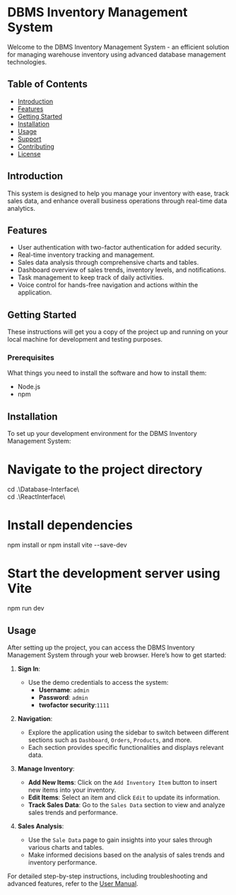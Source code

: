 # DBMS Inventory Management System

Welcome to the DBMS Inventory Management System - an efficient solution for managing warehouse inventory using advanced database management technologies.

## Table of Contents

- [Introduction](#introduction)
- [Features](#features)
- [Getting Started](#getting-started)
- [Installation](#installation)
- [Usage](#usage)
- [Support](#support)
- [Contributing](#contributing)
- [License](#license)

## Introduction

This system is designed to help you manage your inventory with ease, track sales data, and enhance overall business operations through real-time data analytics.

## Features

- User authentication with two-factor authentication for added security.
- Real-time inventory tracking and management.
- Sales data analysis through comprehensive charts and tables.
- Dashboard overview of sales trends, inventory levels, and notifications.
- Task management to keep track of daily activities.
- Voice control for hands-free navigation and actions within the application.

## Getting Started

These instructions will get you a copy of the project up and running on your local machine for development and testing purposes.

### Prerequisites

What things you need to install the software and how to install them:
- Node.js
- npm


## Installation

To set up your development environment for the DBMS Inventory Management System:

# Navigate to the project directory
cd .\Database-Interface\                                                                 
cd .\ReactInterface\                                                                     


# Install dependencies
npm install or npm install vite --save-dev     

# Start the development server using Vite
npm run dev


## Usage

After setting up the project, you can access the DBMS Inventory Management System through your web browser. Here’s how to get started:

1. **Sign In**: 
   - Use the demo credentials to access the system:
     - **Username**: `admin`
     - **Password**: `admin`
     - **twofactor security**:`1111`

2. **Navigation**:
   - Explore the application using the sidebar to switch between different sections such as `Dashboard`, `Orders`, `Products`, and more.
   - Each section provides specific functionalities and displays relevant data.

3. **Manage Inventory**:
   - **Add New Items**: Click on the `Add Inventory Item` button to insert new items into your inventory.
   - **Edit Items**: Select an item and click `Edit` to update its information.
   - **Track Sales Data**: Go to the `Sales Data` section to view and analyze sales trends and performance.

4. **Sales Analysis**:
   - Use the `Sale Data` page to gain insights into your sales through various charts and tables.
   - Make informed decisions based on the analysis of sales trends and inventory performance.

For detailed step-by-step instructions, including troubleshooting and advanced features, refer to the [User Manual](./Database-Interface/docs/User%20Manual.pdf).
